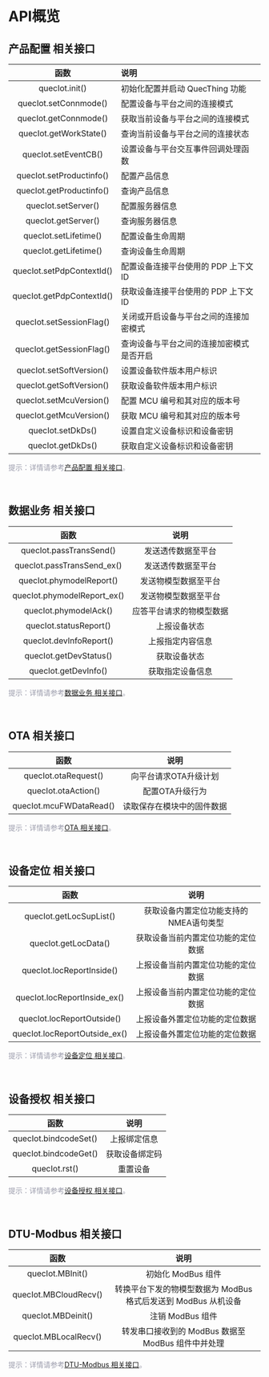 # API概览

## __产品配置 相关接口__

| 函数 | 说明  |
|:--------:| :-------------|
|quecIot.init()|初始化配置并启动 QuecThing 功能 |
|quecIot.setConnmode() |配置设备与平台之间的连接模式 |
|quecIot.getConnmode()|获取当前设备与平台之间的连接模式 |
| quecIot.getWorkState()|查询当前设备与平台之间的连接状态|
|quecIot.setEventCB() |设置设备与平台交互事件回调处理函数 |
| quecIot.setProductinfo()|配置产品信息 |
|quecIot.getProductinfo() |查询产品信息 |
| quecIot.setServer()|配置服务器信息 |
|quecIot.getServer()|查询服务器信息 |
| quecIot.setLifetime()|配置设备生命周期 |
|quecIot.getLifetime() |查询设备生命周期 |	
| quecIot.setPdpContextId()|配置设备连接平台使用的 PDP 上下文 ID |
| quecIot.getPdpContextId()|获取设备连接平台使用的 PDP 上下文 ID |
|quecIot.setSessionFlag() |关闭或开启设备与平台之间的连接加密模式 |
|quecIot.getSessionFlag() |查询设备与平台之间的连接加密模式是否开启|
|quecIot.setSoftVersion() |设置设备软件版本用户标识|
|quecIot.getSoftVersion() |获取设备软件版本用户标识|
|quecIot.setMcuVersion() |配置 MCU 编号和其对应的版本号 |
|quecIot.getMcuVersion() |获取 MCU 编号和其对应的版本号|
|quecIot.setDkDs()|设置自定义设备标识和设备密钥 |
|quecIot.getDkDs() |获取自定义设备标识和设备密钥|

<font color=#999AAA >提示：详情请参考[产品配置 相关接口](/deviceDevelop/wifi/QuecPython/api/wifi-quecpython-api-02.md)。</font>

<br>

 

 ## __数据业务 相关接口__

| 函数 | 说明  |
|:--------:| :-------------:|
|quecIot.passTransSend() |发送透传数据至平台 |
|quecIot.passTransSend_ex()|发送透传数据至平台 |
|quecIot.phymodelReport()|发送物模型数据至平台 |
|quecIot.phymodelReport_ex()|发送物模型数据至平台 |
|quecIot.phymodelAck()|应答平台请求的物模型数据 |
|quecIot.statusReport()|上报设备状态 |
|quecIot.devInfoReport() |上报指定内容信息 |
|quecIot.getDevStatus() |获取设备状态 |
|quecIot.getDevInfo() |获取指定设备信息|

<font color=#999AAA >提示：详情请参考[数据业务 相关接口](/deviceDevelop/wifi/QuecPython/api/wifi-quecpython-api-03.md)。</font>

<br>

## __OTA 相关接口__

| 函数 | 说明  |
|:--------:| :-------------:|
| quecIot.otaRequest()|向平台请求OTA升级计划 |
| quecIot.otaAction()|配置OTA升级行为 |
| quecIot.mcuFWDataRead()|读取保存在模块中的固件数据 |


<font color=#999AAA >提示：详情请参考[OTA 相关接口](/deviceDevelop/wifi/QuecPython/api/wifi-quecpython-api-04.md)。</font>


<br>

## __设备定位 相关接口__

| 函数 | 说明  |
|:--------:| :-------------:|
| quecIot.getLocSupList()|获取设备内置定位功能支持的NMEA语句类型 |
| quecIot.getLocData() |获取设备当前内置定位功能的定位数据 |
| quecIot.locReportInside()|上报设备当前内置定位功能的定位数据 |
| quecIot.locReportInside_ex()|上报设备当前内置定位功能的定位数据 |
| quecIot.locReportOutside()|上报设备外置定位功能的定位数据 |
| quecIot.locReportOutside_ex()|上报设备外置定位功能的定位数据 |

<font color=#999AAA >提示：详情请参考[设备定位 相关接口](/deviceDevelop/wifi/QuecPython/api/wifi-quecpython-api-06.md)。</font>

<br>

## __设备授权 相关接口__

| 函数 | 说明  |
|:--------:| :-------------:|
|  quecIot.bindcodeSet()| 上报绑定信息 |
|  quecIot.bindcodeGet() | 获取设备绑定码 |
|  quecIot.rst()| 重置设备 | 

<font color=#999AAA >提示：详情请参考[设备授权 相关接口](/deviceDevelop/wifi/QuecPython/api/wifi-quecpython-api-07.md)。</font>

<br>

## __DTU-Modbus 相关接口__

| 函数 | 说明  |
|:--------:| :-------------:|
| quecIot.MBInit()|初始化 ModBus 组件 |
| quecIot.MBCloudRecv()|转换平台下发的物模型数据为 ModBus 格式后发送到 ModBus 从机设备 |
| quecIot.MBDeinit() |注销 ModBus 组件|
| quecIot.MBLocalRecv()|转发串口接收到的 ModBus 数据至 ModBus 组件中并处理 |

<font color=#999AAA >提示：详情请参考[DTU-Modbus 相关接口](/deviceDevelop/wifi/QuecPython/api/wifi-quecpython-api-08.md)。</font>
